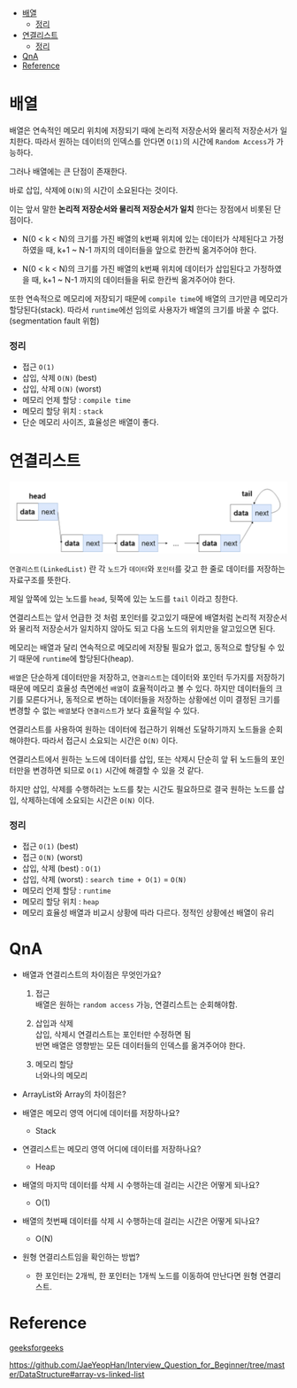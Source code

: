 <!-- @format -->

- [배열](#배열)
    - [정리](#정리)
- [연결리스트](#연결리스트)
    - [정리](#정리-1)
- [QnA](#qna)
- [Reference](#reference)

# 배열

배열은 연속적인 메모리 위치에 저장되기 때에 논리적 저장순서와 물리적 저장순서가 일치한다. 따라서 원하는 데이터의 인덱스를 안다면 `O(1)`의 시간에 `Random Access`가 가능하다.

그러나 배열에는 큰 단점이 존재한다.

바로 삽입, 삭제에 `O(N)`의 시간이 소요된다는 것이다.

이는 앞서 말한 **논리적 저장순서와 물리적 저장순서가 일치** 한다는 장점에서 비롯된 단점이다.

- N(0 < k < N)의 크기를 가진 배열의 k번째 위치에 있는 데이터가 삭제된다고 가정하였을 때, k+1 ~ N-1 까지의 데이터들을 앞으로 한칸씩 옮겨주어야 한다.

- N(0 < k < N)의 크기를 가진 배열의 k번째 위치에 데이터가 삽입된다고 가정하였을 때, k+1 ~ N-1 까지의 데이터들을 뒤로 한칸씩 옮겨주어야 한다.

또한 연속적으로 메모리에 저장되기 때문에 `compile time`에 배열의 크기만큼 메모리가 할당된다(stack). 따라서 `runtime`에선 임의로 사용자가 배열의 크기를 바꿀 수 없다. (segmentation fault 위험)

### 정리

- 접근 `O(1)`
- 삽입, 삭제 `O(N)` (best)
- 삽입, 삭제 `O(N)` (worst)
- 메모리 언제 할당 : `compile time`
- 메모리 할당 위치 : `stack`
- 단순 메모리 사이즈, 효율성은 배열이 좋다.

# 연결리스트

<img src="./img/LinkedList.png">

`연결리스트(LinkedList)` 란 각 `노드`가 `데이터`와 `포인터`를 갖고 한 줄로 데이터를 저장하는 자료구조를 뜻한다.

제일 앞쪽에 있는 노드를 `head`, 뒷쪽에 있는 노드를 `tail` 이라고 칭한다.

연결리스트는 앞서 언급한 것 처럼 포인터를 갖고있기 때문에 배열처럼 논리적 저장순서와 물리적 저장순서가 일치하지 않아도 되고 다음 노드의 위치만을 알고있으면 된다.

메모리는 배열과 달리 연속적으로 메모리에 저장될 필요가 없고, 동적으로 할당될 수 있기 때문에 `runtime`에 할당된다(heap).

`배열`은 단순하게 데이터만을 저장하고, `연결리스트`는 데이터와 포인터 두가지를 저장하기 때문에 메모리 효율성 측면에선 `배열`이 효율적이라고 볼 수 있다. 하지만 데이터들의 크기를 모른다거나, 동적으로 변하는 데이터들을 저장하는 상황에선 이미 결정된 크기를 변경할 수 없는 `배열`보다 `연결리스트`가 보다 효율적일 수 있다.

연결리스트를 사용하여 원하는 데이터에 접근하기 위해선 도달하기까지 노드들을 순회해야한다. 따라서 접근시 소요되는 시간은 `O(N)` 이다.

연결리스트에서 원하는 노드에 데이터를 삽입, 또는 삭제시 단순히 앞 뒤 노드들의 포인터만을 변경하면 되므로 `O(1)` 시간에 해결할 수 있을 것 같다.

하지만 삽입, 삭제를 수행하려는 노드를 찾는 시간도 필요하므로 결국 원하는 노드를 삽입, 삭제하는데에 소요되는 시간은 `O(N)` 이다.

### 정리

- 접근 `O(1)` (best)
- 접근 `O(N)` (worst)
- 삽입, 삭제 (best) : `O(1)`
- 삽입, 삭제 (worst) : `search time + O(1)` = `O(N)`
- 메모리 언제 할당 : `runtime`
- 메모리 할당 위치 : `heap`
- 메모리 효율성 배열과 비교시 상황에 따라 다르다. 정적인 상황에선 배열이 유리

# QnA

- 배열과 연결리스트의 차이점은 무엇인가요?

  1. 접근  
     배열은 원하는 `random access` 가능, 연결리스트는 순회해야함.

  2. 삽입과 삭제  
     삽입, 삭제시 연결리스트는 포인터만 수정하면 됨  
     반면 배열은 영향받는 모든 데이터들의 인덱스를 옮겨주어야 한다.

  3. 메모리 할당  
     너와나의 메모리

- ArrayList와 Array의 차이점은?
- 배열은 메모리 영역 어디에 데이터를 저장하나요?
  - Stack
- 연결리스트는 메모리 영역 어디에 데이터를 저장하나요?
  - Heap
- 배열의 마지막 데이터를 삭제 시 수행하는데 걸리는 시간은 어떻게 되나요?
  - O(1)
- 배열의 첫번째 데이터를 삭제 시 수행하는데 걸리는 시간은 어떻게 되나요?

  - O(N)

- 원형 연결리스트임을 확인하는 방법?
  - 한 포인터는 2개씩, 한 포인터는 1개씩 노드를 이동하여 만난다면 원형 연결리스트.

# Reference

[geeksforgeeks](https://www.geeksforgeeks.org/linked-list-vs-array/)

https://github.com/JaeYeopHan/Interview_Question_for_Beginner/tree/master/DataStructure#array-vs-linked-list
